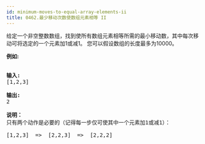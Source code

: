 ```yaml
---
id: minimum-moves-to-equal-array-elements-ii
title: 0462.最少移动次数使数组元素相等 II
---
```

给定一个非空整数数组，找到使所有数组元素相等所需的最小移动数，其中每次移动可将选定的一个元素加1或减1。 您可以假设数组的长度最多为10000。

**例如:**


<pre><br/><strong>输入:</strong><br/>[1,2,3]<br/><br/><strong>输出:</strong><br/>2<br/><br/><strong>说明：<br/></strong>只有两个动作是必要的（记得每一步仅可使其中一个元素加1或减1）： <br/><br/>[1,2,3]  =&gt;  [2,2,3]  =&gt;  [2,2,2]<br/></pre>

